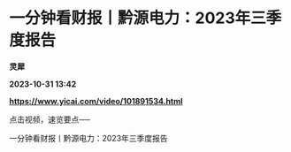 # 一分钟看财报丨黔源电力：2023年三季度报告
**灵犀**

**2023-10-31 13:42**

**https://www.yicai.com/video/101891534.html**

点击视频，速览要点──

一分钟看财报丨黔源电力：2023年三季度报告